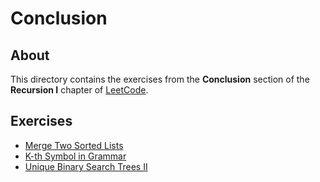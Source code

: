 # Conclusion
## About
This directory contains the exercises from the **Conclusion** section of the **Recursion I** chapter of [LeetCode](https://leetcode.com/).

## Exercises
* [Merge Two Sorted Lists](merge_two_sorted_lists)
* [K-th Symbol in Grammar](kth_symbol_in_grammar)
* [Unique Binary Search Trees II](unique_binary_search_trees_ii)
